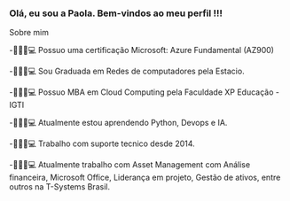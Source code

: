 ### Olá, eu sou a Paola. Bem-vindos ao meu perfil !!!

Sobre mim

-👩🏼‍💻💻 Possuo uma certificação Microsoft: Azure Fundamental (AZ900)

-👩🏼‍💻💻 Sou Graduada em Redes de computadores pela Estacio.

-👩🏼‍💻💻 Possuo MBA em Cloud Computing pela  Faculdade XP Educação - IGTI

-👩🏼‍💻💻 Atualmente estou aprendendo Python, Devops e IA.

-👩🏼‍💻💻 Trabalho com suporte tecnico desde 2014.

-👩🏼‍💻💻 Atualmente trabalho com Asset Management com Análise financeira, Microsoft Office, Liderança em projeto, Gestão de ativos, entre outros na T-Systems Brasil.
